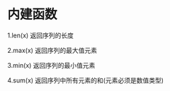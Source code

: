 # 内建函数


1.len(x)	返回序列的长度

2.max(x)	返回序列的最大值元素

3.min(x)	返回序列的最小值元素

4.sum(x)	返回序列中所有元素的和(元素必须是数值类型)
